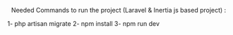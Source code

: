 <p align="center">
Needed Commands to run the project (Laravel & Inertia js based project) :

1- php artisan migrate
2- npm install
3- npm run dev
</p>

 
